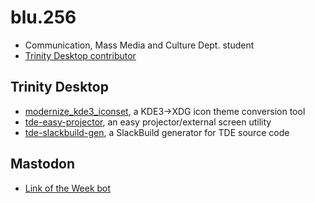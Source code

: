 # blu.256
* Communication, Mass Media and Culture Dept. student
* [Trinity Desktop contributor](https://mirror.git.trinitydesktop.org/gitea/blu.256)

## Trinity Desktop
* [modernize_kde3_iconset](https://github.com/blu256/modernize_kde3_iconset), a KDE3->XDG icon theme conversion tool
* [tde-easy-projector](https://github.com/blu256/tde-easy-projector), an easy projector/external screen utility
* [tde-slackbuild-gen](https://github.com/blu256/tde-slackbuild-gen), a SlackBuild generator for TDE source code

## Mastodon
* [Link of the Week bot](https://github.com/blu256/lotw)
